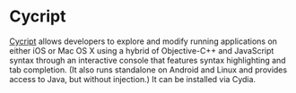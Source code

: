 # Cycript
[Cycript](http://www.cycript.org/) allows developers to explore and modify running applications on either iOS or Mac OS X 
using a hybrid of Objective-C++ and JavaScript syntax through an interactive console that features syntax highlighting and tab completion.
(It also runs standalone on Android and Linux and provides access to Java, but without injection.) It can be installed via Cydia. 
